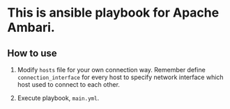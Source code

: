 # This is ansible playbook for Apache Ambari. #

## How to use ##

1. Modify `hosts` file for your own connection way.
   Remember define `connection_interface` for every host to specify network interface which host used to connect to each other.

2. Execute playbook, `main.yml`.
